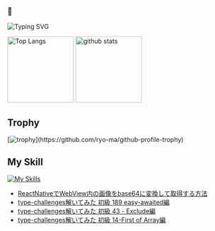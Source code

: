 ### 🫨

![Typing SVG](https://readme-typing-svg.herokuapp.com?font=Roboto&color=%2336BCF7&lines=Hi,+I'm+hikagami0210+I'm+a+Developer)

<!--
**hikagami0210/hikagami0210** is a ✨ _special_ ✨ repository because its `README.md` (this file) appears on your GitHub profile.

Here are some ideas to get you started:

- 🔭 I’m currently working on ...
- 🌱 I’m currently learning ...
- 👯 I’m looking to collaborate on ...
- 🤔 I’m looking for help with ...
- 💬 Ask me about ...
- 📫 How to reach me: ...
- 😄 Pronouns: ...
- ⚡ Fun fact: ...
-->

<!--[![My Qiita contributions](https://qiita-badge.apiapi.app/s/mono0926/contributions.svg)](http://qiita.com/mono0926) -->
<p align="left"> 
  <img alt="Top Langs" height="150px" src="https://github-readme-stats.vercel.app/api/top-langs/?username=hikagami0210&layout=compact&show_icons=true&theme=onedark" />
  <img alt="github stats" height="150px" src="https://github-readme-stats.vercel.app/api?username=hikagami0210&theme=onedark&show_icons=ture" />
</p>

## Trophy
[![trophy](https://github-profile-trophy.vercel.app/?username=hikagami0210&theme=onedark&rank=-C,-B,-?)](https://github.com/ryo-ma/github-profile-trophy)

## My Skill
[![My Skills](https://skillicons.dev/icons?i=flutter,dart,firebase,react,typescript)](https://skillicons.dev)

<!-- BLOG-POST-LIST:START -->
- [ReactNativeでWebView内の画像をbase64に変換して取得する方法](https://qiita.com/hikagami/items/46cbe2fea4bddb49d16b)
- [type-challenges解いてみた 初級 189 easy-awaited編](https://qiita.com/hikagami/items/ca6bd4bd5102eee98e96)
- [type-challenges解いてみた 初級 43 - Exclude編](https://qiita.com/hikagami/items/16d8242b64ae2f877521)
- [type-challenges解いてみた 初級 14-First of Array編](https://qiita.com/hikagami/items/deb62c9ca9a116e04485)
<!-- BLOG-POST-LIST:END -->
